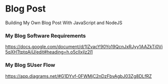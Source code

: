# Blog Post
Building My Own Blog Post With JavaScript and NodeJS

### My Blog Software Requirements
https://docs.google.com/document/d/1lZvacY90Yo19QcnJxRJyy1AAZkTi0Vi5qXHTtptqAiU/edit#heading=h.o5cllxjlz2l1

### My Blog SUser Flow
https://app.diagrams.net/#G1DYvf-0FWMjC2nDzFbvAgbJ03Zg8DLfRZ
